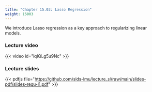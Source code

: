 ```yaml
---
title: "Chapter 15.03: Lasso Regression"
weight: 15003
---
```

We introduce Lasso regression as a key approach to regularizing linear models.

<!--more-->

### Lecture video

{{< video id="iqlQLg5u9Nc" >}}

### Lecture slides

{{< pdfjs file="https://github.com/slds-lmu/lecture_sl/raw/main/slides-pdf/slides-regu-l1.pdf" >}}
